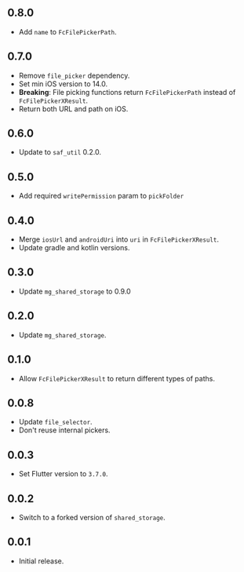 ## 0.8.0

- Add `name` to `FcFilePickerPath`.

## 0.7.0

- Remove `file_picker` dependency.
- Set min iOS version to 14.0.
- **Breaking**: File picking functions return `FcFilePickerPath` instead of `FcFilePickerXResult`.
- Return both URL and path on iOS.

## 0.6.0

- Update to `saf_util` 0.2.0.

## 0.5.0

- Add required `writePermission` param to `pickFolder`

## 0.4.0

- Merge `iosUrl` and `androidUri` into `uri` in `FcFilePickerXResult`.
- Update gradle and kotlin versions.

## 0.3.0

- Update `mg_shared_storage` to 0.9.0

## 0.2.0

- Update `mg_shared_storage`.

## 0.1.0

- Allow `FcFilePickerXResult` to return different types of paths.

## 0.0.8

- Update `file_selector`.
- Don't reuse internal pickers.

## 0.0.3

- Set Flutter version to `3.7.0`.

## 0.0.2

- Switch to a forked version of `shared_storage`.

## 0.0.1

- Initial release.
